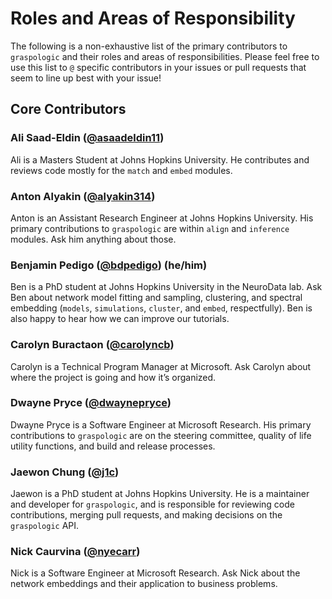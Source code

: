 # Roles and Areas of Responsibility

The following is a non-exhaustive list of the primary contributors to `graspologic` and 
their roles and areas of responsibilities. Please feel free to use this list to `@` 
specific contributors in your issues or pull requests that seem to line up best with 
your issue! 

## Core Contributors

### Ali Saad-Eldin ([@asaadeldin11](https://github.com/asaadeldin11))
Ali is a Masters Student at Johns Hopkins University. He contributes and reviews code 
mostly for the `match` and `embed` modules. 

### Anton Alyakin ([@alyakin314](https://github.com/alyakin314))
Anton is an Assistant Research Engineer at Johns Hopkins University. His primary 
contributions to `graspologic` are within `align` and `inference` modules. Ask him 
anything about those.

### Benjamin Pedigo ([@bdpedigo](https://github.com/bdpedigo)) (he/him)
Ben is a PhD student at Johns Hopkins University in the NeuroData lab. Ask Ben about 
network model fitting and sampling, clustering, and spectral embedding (`models`, 
`simulations`, `cluster`, and `embed`, respectfully). Ben is also happy to hear how we 
can improve our tutorials.

### Carolyn Buractaon ([@carolyncb](https://github.com/carolyncb))
Carolyn is a Technical Program Manager at Microsoft. Ask Carolyn about where the project
is going and how it’s organized.

### Dwayne Pryce ([@dwaynepryce](https://github.com/dwaynepryce))
Dwayne Pryce is a Software Engineer at Microsoft Research. His primary contributions to
`graspologic` are on the steering committee, quality of life utility functions, and
build and release processes.

### Jaewon Chung ([@j1c](https://github.com/j1c))
Jaewon is a PhD student at Johns Hopkins University. He is a maintainer and developer 
for `graspologic`, and is responsible for reviewing code contributions, merging pull 
requests, and making decisions on the `graspologic` API.

### Nick Caurvina ([@nyecarr](https://github.com/nyecarr))
Nick is a Software Engineer at Microsoft Research. Ask Nick about the network 
embeddings and their application to business problems.

